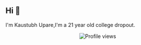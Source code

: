 ## Hi 👋
I'm Kaustubh Upare,I'm a 21 year old college dropout.

<div align="center"> <img src="https://komarev.com/ghpvc/?username=Kaustubh-Upare&label=Profile%20views&color="#2d2e2d"&style=for-the-badge" alt="Profile views" /> </div>
<!--
**Kaustubh-Upare/Kaustubh-Upare** is a ✨ _special_ ✨ repository because its `README.md` (this file) appears on your GitHub profile.

Here are some ideas to get you started:

- 🔭 I’m currently working on ...
- 🌱 I’m currently learning ...
- 👯 I’m looking to collaborate on ...
- 🤔 I’m looking for help with ...
- 💬 Ask me about ...
- 📫 How to reach me: ...
- 😄 Pronouns: ...
- ⚡ Fun fact: ...
-->
